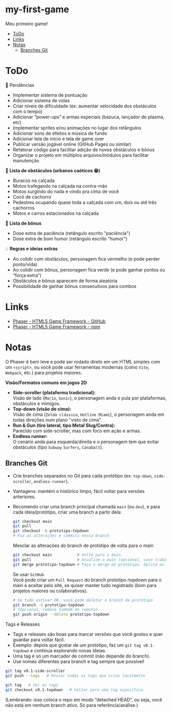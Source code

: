 # my-first-game
Meu primeiro game!

- [ToDo](#todo)
- [Links](#links)
- [Notas](#notas)
  - [Branches Git](#branches-git)


# ToDo

📌 Pendências
- Implementar sistema de pontuação
- Adicionar sistema de vidas
- Criar níveis de dificuldade (ex: aumentar velocidade dos obstáculos com o tempo)
- Adicionar “power-ups” e armas especiais (bazuca, lançador de plasma, etc)
- Implementar sprites e/ou animações no lugar dos retângulos
- Adicionar sons de efeitos e música de fundo
- Adicionar tela de início e tela de game over
- Publicar versão jogável online (GitHub Pages ou similar)
- Refatorar código para facilitar adição de novos obstáculos e bônus
- Organizar o projeto em múltiplos arquivos/módulos para facilitar manutenção

🚧 **Lista de obstáculos (urbanos caóticos 😁)**
- Buracos na calçada
- Motos trafegando na calçada na contra-mão
- Motos surgindo do nada e vindo pra cima de você
- Cocô de cachorro
- Pedestres ocupando quase toda a calçada com um, dois ou até três cachorros
- Motos e carros estacionados na calçada

🎁 **Lista de bônus**
- Dose extra de paciência (retângulo escrito "paciência")
- Dose extra de bom humor (retângulo escrito "humor")

💡 **Regras e ideias extras**
- Ao colidir com obstáculos, personagem fica vermelho (e pode perder ponto/vida)
- Ao colidir com bônus, personagem fica verde (e pode ganhar pontos ou “força extra”)
- Obstáculos e bônus aparecem de forma aleatória
- Possibilidade de ganhar bônus consecutivos para combos


# Links

- [Phaser - HTML5 Game Framework - GitHub](https://github.com/phaserjs/phaser)
- [Phaser - HTML5 Game Framework - npm](https://www.npmjs.com/package/phaser)


# Notas

O Phaser é bem leve e pode ser rodado direto em um HTML simples com um `<script>`, ou você pode usar ferramentas modernas (como `Vite`, `Webpack`, etc.) para projetos maiores.

**Visão/Formatos comuns em jogos 2D**
- **Side-scroller (plataforma tradicional):**  
  Visão de lado (`Mario`, `Sonic`), o personagem anda e pula por plataformas, obstáculos e inimigos.
- **Top-down (visão de cima):**  
  Visão de cima (`Zelda clássico`, `Hotline Miami`), o personagem anda em todas direções num plano "visto de cima".
- **Run & Gun (tiro lateral, tipo Metal Slug/Contra):**  
  Parecido com side-scroller, mas com foco em ação e armas.
- **Endless runner:**  
  O cenário anda para esquerda/direita e o personagem tem que evitar obstáculos (tipo `Subway` `Surfers`, `Canabalt`).

## Branches Git
- Crie branches separados no Git para cada protótipo (ex: `top-down`, `side-scroller`, `endless-runner`).
- Vantagens: mantém o histórico limpo, fácil voltar para versões anteriores.
- Recomendo criar uma branch principal chamada `main` (ou `dev`), e para cada ideia/protótipo, criar uma branch a partir dela:  
  ```sh
  git checkout main
  git pull
  git checkout -b prototipo-topdown
  # Faz as alterações e commits nessa branch
  ```
  
  Mesclar as alterações do branch de protótipo de volta para o main
  ```sh
  git checkout main           # Volte para o main.
  git pull                    # Atualize o main (opcional, caso trabalhe em time).
  git merge prototipo-topdown # Faça o merge do protótipo. Aplica as mudanças do seu protótipo no branch main.
  ```

  Se usar `GitHub`  
  Você pode criar um `Pull Request` do branch prototipo-topdown para o main e aceitar pelo site, se quiser manter tudo registrado (bom para projetos maiores ou colaborativos).

  ```sh
  # Se tudo estiver OK, você pode deletar o branch de protótipo
  git branch -d prototipo-topdown
  # (Opcional, remove também do remoto)
  git push origin --delete prototipo-topdown
  ```

Tags e Releases
- Tags e releases são boas para marcar versões que você gostou e quer guardar para voltar fácil.
- Exemplo: depois que gostar de um protótipo, faz um `git tag v0.1-topdown` e continua explorando novas ideias.
- Uma tag é só um marcador de commit (não depende do branch).
- Use nomes diferentes para branch e tag sempre que possível!
```sh
git tag v0.1-side-scroller
git push --tags   # Enviar todas as tags que criou localmente

git tag   # Ver as tags
git checkout v0.1-topdown   # Voltar para uma tag específica
```
(Lembrando: isso coloca o repo em modo “detached HEAD”, ou seja, você não está em nenhum branch ativo. Só para referência/análise.)